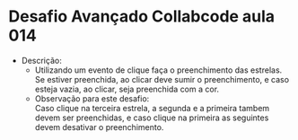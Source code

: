 # Desafio Avançado Collabcode aula 014

- Descrição:
    - Utilizando um evento de clique faça o preenchimento das estrelas. Se estiver preenchida, ao clicar deve sumir o preenchimento, e caso esteja vazia, ao clicar, seja preenchida com a cor.
    - Observação para este desafio:  
    Caso clique na terceira estrela, a segunda e a primeira tambem devem ser preenchidas, e caso clique na primeira as seguintes devem desativar o preenchimento.
    